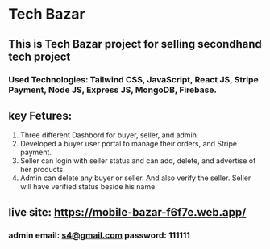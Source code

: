 
# Tech Bazar
## This is Tech Bazar project for selling secondhand tech project
### Used Technologies: Tailwind CSS, JavaScript, React JS, Stripe Payment, Node JS, Express JS, MongoDB, Firebase.

## key Fetures: 

1. Three different Dashbord for buyer, seller, and admin.
2. Developed a buyer user portal to manage their orders, and Stripe payment.
3. Seller can login with seller status and can add, delete, and advertise of her products.
4. Admin can delete any buyer or seller. And also verify the seller. Seller will have verified status beside his name

## live site: https://mobile-bazar-f6f7e.web.app/
### admin email: s4@gmail.com password: 111111
